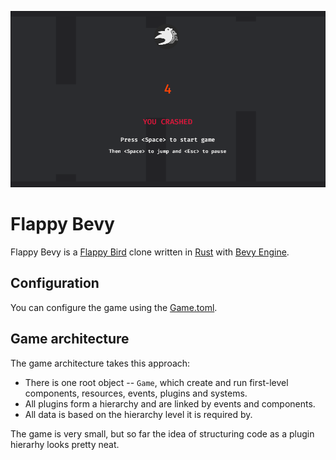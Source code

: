 ![game screenshot](screenshot.png)

# Flappy Bevy

Flappy Bevy is a [Flappy Bird](https://en.wikipedia.org/wiki/Flappy_Bird) clone written in [Rust](https://www.rust-lang.org/) with [Bevy Engine](https://bevyengine.org/).

## Configuration

You can configure the game using the [Game.toml](Game.toml).

## Game architecture

The game architecture takes this approach:
- There is one root object -- `Game`, which create and run first-level components, resources, events, plugins and systems.
- All plugins form a hierarchy and are linked by events and components.
- All data is based on the hierarchy level it is required by.

The game is very small, but so far the idea of structuring code as a plugin hierarhy looks pretty neat.